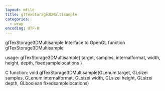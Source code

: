 ```yaml
---
layout: mfile
title: glTexStorage3DMultisample
categories:
  - wrap
encoding: UTF-8
---
```


glTexStorage3DMultisample  Interface to OpenGL function glTexStorage3DMultisample

usage:  glTexStorage3DMultisample( target, samples, internalformat, width, height, depth, fixedsamplelocations )

C function:  void glTexStorage3DMultisample(GLenum target, GLsizei samples, GLenum internalformat, GLsizei width, GLsizei height, GLsizei depth, GLboolean fixedsamplelocations)